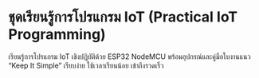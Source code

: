# ชุดเรียนรู้การโปรแกรม IoT (Practical IoT Programming)
เรียนรู้การโปรแกรม IoT เชิงปฏิบัติด้วย ESP32 NodeMCU พร้อมอุปกรณ์และคู่มือใบงานแนว “Keep It Simple” เรียบง่าย ใช้เวลาเรียนน้อย เข้าถึงรวดเร็ว
